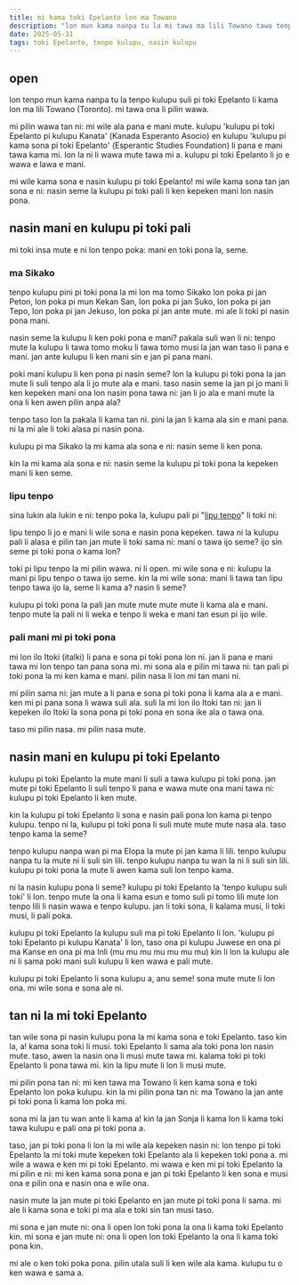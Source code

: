 ```yaml
---
title: mi kama toki Epelanto lon ma Towano
description: "lon mun kama nanpa tu la mi tawa ma lili Towano tawa tenpo kulupu pi toki Epelanto"
date: 2025-05-31
tags: toki Epelanto, tenpo kulupu, nasin kulupu
---
```


## open

lon tenpo mun kama nanpa tu la tenpo kulupu suli pi toki Epelanto li kama lon ma lili Towano (Toronto). mi tawa ona li pilin wawa. 

mi pilin wawa tan ni: mi wile ala pana e mani mute. kulupu 'kulupu pi toki Epelanto pi kulupu Kanata' (<span lang="eo">Kanada Esperanto Asocio</span>) en kulupu 'kulupu pi kama sona pi toki Epelanto' (<span lang="en">Esperantic Studies Foundation</span>) li pana e mani tawa kama mi. lon la ni li wawa mute tawa mi a. kulupu pi toki Epelanto li jo e wawa e lawa e mani. 

mi wile kama sona e nasin kulupu pi toki Epelanto! mi wile kama sona tan jan sona e ni: nasin seme la kulupu pi toki pali li ken kepeken mani lon nasin pona. 

## nasin mani en kulupu pi toki pali

mi toki insa mute e ni lon tenpo poka: mani en toki pona la, seme.

### ma Sikako

tenpo kulupu pini pi toki pona la mi lon ma tomo Sikako lon poka pi jan Peton, lon poka pi mun Kekan San, lon poka pi jan Suko, lon poka pi jan Tepo, lon poka pi jan Jekuso, lon poka pi jan ante mute. mi ale li toki pi nasin pona mani. 

nasin seme la kulupu li ken poki pona e mani? pakala suli wan li ni: tenpo mute la kulupu li tawa tomo moku li tawa tomo musi la jan wan taso li pana e mani. jan ante kulupu li ken mani sin e jan pi pana mani. 


poki mani kulupu li ken pona pi nasin seme? lon la kulupu pi toki pona la jan mute li suli tenpo ala li jo mute ala e mani. taso nasin seme la jan pi jo mani li ken kepeken mani ona lon nasin pona tawa ni: jan li jo ala e mani mute la ona li ken awen pilin anpa ala? 

tenpo taso lon la pakala li kama tan ni. pini la jan li kama ala sin e mani pana. ni la mi ale li toki alasa pi nasin pona. 

kulupu pi ma Sikako la mi kama ala sona e ni: nasin seme li ken pona.

kin la mi kama ala sona e ni: nasin seme la kulupu pi toki pona la kepeken mani li ken seme. 

### lipu tenpo

sina lukin ala lukin e ni: tenpo poka la, kulupu pali pi "[lipu tenpo]()" li toki ni: 

lipu tenpo li jo e mani li wile sona e nasin pona kepeken. tawa ni la kulupu pali li alasa e pilin tan jan mute li toki sama ni: mani o tawa ijo seme? ijo sin seme pi toki pona o kama lon?

toki pi lipu tenpo la mi pilin wawa. ni li open. mi wile sona e ni: kulupu la mani pi lipu tenpo o tawa ijo seme. kin la mi wile sona: mani li tawa tan lipu tenpo tawa ijo la, seme li kama a? nasin li seme?

kulupu pi toki pona la pali jan mute mute mute mute li kama ala e mani. tenpo mute la pali ni li weka e tenpo li weka e mani tan esun pi ijo wile. 

### pali mani mi pi toki pona

mi lon ilo Itoki (<span lang="en">italki</span>) li pana e sona pi toki pona lon ni. jan li pana e mani tawa mi lon tenpo tan pana sona mi. mi sona ala e pilin mi tawa ni: tan pali pi toki pona la mi ken kama e mani. pilin nasa li lon mi tan mani ni. 

mi pilin sama ni: jan mute a li pana e sona pi toki pona li kama ala a e mani. ken mi pi pana sona li wawa suli ala. suli la mi lon ilo Itoki tan ni: jan li kepeken ilo Itoki la sona pona pi toki pona en sona ike ala o tawa ona. 

taso mi pilin nasa. mi pilin nasa mute. 

## nasin mani en kulupu pi toki Epelanto

kulupu pi toki Epelanto la mute mani li suli a tawa kulupu pi toki pona. jan mute pi toki Epelanto li suli tenpo li pana e wawa mute ona mani tawa ni: kulupu pi toki Epelanto li ken mute. 

kin la kulupu pi toki Epelanto li sona e nasin pali pona lon kama pi tenpo kulupu. tenpo ni la, kulupu pi toki pona li suli mute mute mute nasa ala. taso tenpo kama la seme?

tenpo kulupu nanpa wan pi ma Elopa la mute pi jan kama li lili. tenpo kulupu nanpa tu la mute ni li suli sin lili. tenpo kulupu nanpa tu wan la ni li suli sin lili. kulupu pi toki pona la mute li awen kama suli lon tenpo kama. 

ni la nasin kulupu pona li seme? kulupu pi toki Epelanto la 'tenpo kulupu suli toki' li lon. tenpo mute la ona li kama esun e tomo suli pi tomo lili mute lon tenpo lili li nasin wawa e tenpo kulupu. jan li toki sona, li kalama musi, li toki musi, li pali poka. 

kulupu pi toki Epelanto la kulupu suli ma pi toki Epelanto li lon. 'kulupu pi toki Epelanto pi kulupu Kanata' li lon, taso ona pi kulupu Juwese en ona pi ma Kanse en ona pi ma Inli (mu mu mu mu mu mu mu) kin li lon la kulupu ale ni li sama poki mani suli kulupu li ken wawa e pali mute. 

kulupu pi toki Epelanto li sona kulupu a, anu seme! sona mute mute li lon ona. mi wile sona e sona ale ni. 

## tan ni la mi toki Epelanto

tan wile sona pi nasin kulupu pona la mi kama sona e toki Epelanto. taso kin la, a! kama sona toki li musi. toki Epelanto li sama ala toki pona lon nasin mute. taso, awen la nasin ona li musi mute tawa mi. kalama toki pi toki Epelanto li pona tawa mi. kin la lipu mute li lon li musi mute. 

mi pilin pona tan ni: mi ken tawa ma Towano li ken kama sona e toki Epelanto lon poka kulupu. kin la mi pilin pona tan ni: ma Towano la jan ante pi toki pona li kama lon poka mi. 

sona mi la jan tu wan ante li kama a! kin la jan Sonja li kama lon li kama toki tawa kulupu e pali ona pi toki pona a. 

taso, jan pi toki pona li lon la mi wile ala kepeken nasin ni: lon tenpo pi toki Epelanto la mi toki mute kepeken toki Epelanto ala li kepeken toki pona a. mi wile a wawa e ken mi pi toki Epelanto. mi wawa e ken mi pi toki Epelanto la mi pilin e ni: mi ken kama sona pona e jan pi toki Epelanto li ken sona e musi ona e pilin ona e nasin ona e wile ona. 

nasin mute la jan mute pi toki Epelanto en jan mute pi toki pona li sama. mi ale li kama sona e toki pi ma ala e toki sin tan musi taso.
 
mi sona e jan mute ni: ona li open lon toki pona la ona li kama toki Epelanto kin. 
mi sona e jan mute ni: ona li open lon toki Epelanto la ona li kama toki pona kin. 

mi ale o ken toki poka pona. pilin utala suli li ken wile ala kama. kulupu tu o ken wawa e sama a. 













